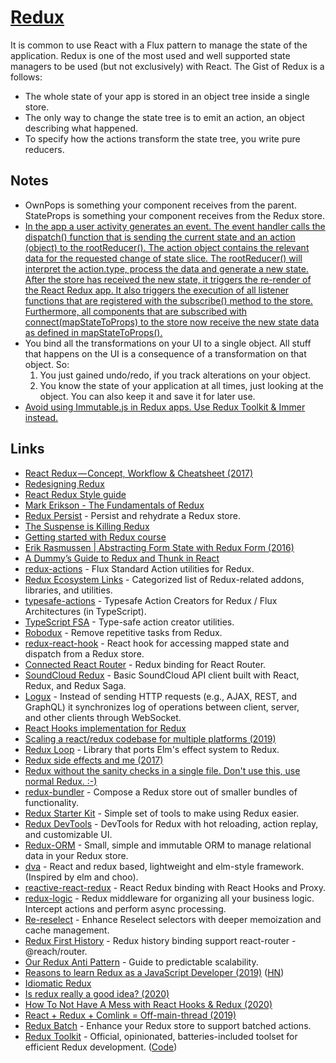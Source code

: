 # [Redux](https://redux.js.org)

It is common to use React with a Flux pattern to manage the state of the application. Redux is one of the most used and well supported state managers to be used (but not exclusively) with React. The Gist of Redux is a follows:

- The whole state of your app is stored in an object tree inside a single store.
- The only way to change the state tree is to emit an action, an object describing what happened.
- To specify how the actions transform the state tree, you write pure reducers.

## Notes

- OwnPops is something your component receives from the parent. StateProps is something your component receives from the Redux store.
- [In the app a user activity generates an event. The event handler calls the dispatch() function that is sending the current state and an action (object) to the rootReducer(). The action object contains the relevant data for the requested change of state slice. The rootReducer() will interpret the action.type, process the data and generate a new state. After the store has received the new state, it triggers the re-render of the React Redux app. It also triggers the execution of all listener functions that are registered with the subscribe() method to the store. Furthermore, all components that are subscribed with connect(mapStateToProps) to the store now receive the new state data as defined in mapStateToProps().](https://medium.com/@javascript_7596/react-redux-concept-workflow-cheatsheet-be00e3ffa853)
- You bind all the transformations on your UI to a single object. All stuff that happens on the UI is a consequence of a transformation on that object. So:
  1. You just gained undo/redo, if you track alterations on your object.
  2. You know the state of your application at all times, just looking at the object. You can also keep it and save it for later use.
- [Avoid using Immutable.js in Redux apps. Use Redux Toolkit & Immer instead.](https://twitter.com/acemarke/status/1213573285314809856)

## Links

- [React Redux — Concept, Workflow & Cheatsheet (2017)](https://medium.com/@javascript_7596/react-redux-concept-workflow-cheatsheet-be00e3ffa853)
- [Redesigning Redux](https://hackernoon.com/redesigning-redux-b2baee8b8a38)
- [React Redux Style guide](https://github.com/iraycd/React-Redux-Styleguide#readme)
- [Mark Erikson - The Fundamentals of Redux](https://www.youtube.com/watch?v=ewelU8WHXQ4&index=7&list=PLRvKvw42Rc7OWK5s-YGGFSmByDzzgC0HP)
- [Redux Persist](https://github.com/rt2zz/redux-persist#readme) - Persist and rehydrate a Redux store.
- [The Suspense is Killing Redux](https://medium.com/@ryanflorence/the-suspense-is-killing-redux-e888f9692430)
- [Getting started with Redux course](https://egghead.io/courses/getting-started-with-redux)
- [Erik Rasmussen | Abstracting Form State with Redux Form (2016)](https://www.youtube.com/watch?v=eDTi7lYR1VU)
- [A Dummy’s Guide to Redux and Thunk in React](https://medium.com/@stowball/a-dummys-guide-to-redux-and-thunk-in-react-d8904a7005d3)
- [redux-actions](https://github.com/redux-utilities/redux-actions) - Flux Standard Action utilities for Redux.
- [Redux Ecosystem Links](https://github.com/markerikson/redux-ecosystem-links#readme) - Categorized list of Redux-related addons, libraries, and utilities.
- [typesafe-actions](https://github.com/piotrwitek/typesafe-actions) - Typesafe Action Creators for Redux / Flux Architectures (in TypeScript).
- [TypeScript FSA](https://github.com/aikoven/typescript-fsa) - Type-safe action creator utilities.
- [Robodux](https://github.com/neurosnap/robodux) - Remove repetitive tasks from Redux.
- [redux-react-hook](https://github.com/facebookincubator/redux-react-hook) - React hook for accessing mapped state and dispatch from a Redux store.
- [Connected React Router](https://github.com/supasate/connected-react-router) - Redux binding for React Router.
- [SoundCloud Redux](https://github.com/r-park/soundcloud-redux) - Basic SoundCloud API client built with React, Redux, and Redux Saga.
- [Logux](https://github.com/logux/logux) - Instead of sending HTTP requests (e.g., AJAX, REST, and GraphQL) it synchronizes log of operations between client, server, and other clients through WebSocket.
- [React Hooks implementation for Redux](https://github.com/epeli/redux-hooks)
- [Scaling a react/redux codebase for multiple platforms (2019)](https://erock.io/scaling-js-codebase-multiple-platforms/)
- [Redux Loop](https://github.com/redux-loop/redux-loop) - Library that ports Elm's effect system to Redux.
- [Redux side effects and me (2017)](https://medium.com/magnetis-backstage/redux-side-effects-and-me-89c104a4b149)
- [Redux without the sanity checks in a single file. Don't use this, use normal Redux. :-)](https://gist.github.com/gaearon/ffd88b0e4f00b22c3159)
- [redux-bundler](https://github.com/HenrikJoreteg/redux-bundler) - Compose a Redux store out of smaller bundles of functionality.
- [Redux Starter Kit](https://github.com/reduxjs/redux-starter-kit) - Simple set of tools to make using Redux easier.
- [Redux DevTools](https://github.com/reduxjs/redux-devtools) - DevTools for Redux with hot reloading, action replay, and customizable UI.
- [Redux-ORM](https://github.com/redux-orm/redux-orm) - Small, simple and immutable ORM to manage relational data in your Redux store.
- [dva](https://github.com/dvajs/dva) - React and redux based, lightweight and elm-style framework. (Inspired by elm and choo).
- [reactive-react-redux](https://github.com/dai-shi/reactive-react-redux) - React Redux binding with React Hooks and Proxy.
- [redux-logic](https://github.com/jeffbski/redux-logic) - Redux middleware for organizing all your business logic. Intercept actions and perform async processing.
- [Re-reselect](https://github.com/toomuchdesign/re-reselect) - Enhance Reselect selectors with deeper memoization and cache management.
- [Redux First History](https://github.com/salvoravida/redux-first-history) - Redux history binding support react-router - @reach/router.
- [Our Redux Anti Pattern](https://rangle.slides.com/yazanalaboudi/deck#/) - Guide to predictable scalability.
- [Reasons to learn Redux as a JavaScript Developer (2019)](https://www.robinwieruch.de/redux-javascript) ([HN](https://news.ycombinator.com/item?id=21926659))
- [Idiomatic Redux](https://blog.isquaredsoftware.com/series/idiomatic-redux/)
- [Is redux really a good idea? (2020)](https://www.reddit.com/r/reactjs/comments/epxavs/is_redux_really_a_good_idea/)
- [How To Not Have A Mess with React Hooks & Redux (2020)](https://orizens.com/blog/how-to-not-have-a-mess-with-react-hooks-and-redux/)
- [React + Redux + Comlink = Off-main-thread (2019)](https://dassur.ma/things/react-redux-comlink/)
- [Redux Batch](https://github.com/manaflair/redux-batch) - Enhance your Redux store to support batched actions.
- [Redux Toolkit](https://redux-toolkit.js.org/) - Official, opinionated, batteries-included toolset for efficient Redux development. ([Code](https://github.com/reduxjs/redux-toolkit))
